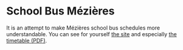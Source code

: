 School Bus Mézières
=================

It is an attempt to make Mézières school bus schedules more understandable.
You can see for yourself [the site](http://www.ecolesmezieres.ch/transports) and especially [the timetable (PDF)](http://www.ecolesmezieres.ch/public/pdf/tableau_transports_scolaires.pdf).
